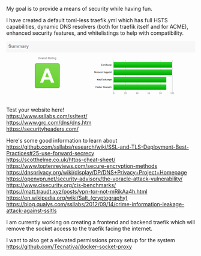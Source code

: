 My goal is to provide a means of security while having fun.

I have created a default toml-less traefik.yml which has full HSTS capabilities, dynamic DNS resolvers (both for traefik itself and for ACME), enhanced security features, and whitelistings to help with compatibility.

<p align="center">
  <img src="https://github.com/Artiume/docker-swarm/blob/master/A-rating-cert.PNG" width="700"/>

Test your website here!
<br> https://www.ssllabs.com/ssltest/
<br> https://www.grc.com/dns/dns.htm
<br> https://securityheaders.com/

Here's some good information to learn about 
<br> https://github.com/ssllabs/research/wiki/SSL-and-TLS-Deployment-Best-Practices#25-use-forward-secrecy 
<br> https://scotthelme.co.uk/https-cheat-sheet/
<br> https://www.toptenreviews.com/secure-encryption-methods
<br> https://dnsprivacy.org/wiki/display/DP/DNS+Privacy+Project+Homepage
<br> https://openvpn.net/security-advisory/the-voracle-attack-vulnerability/
<br> https://www.cisecurity.org/cis-benchmarks/
<br> https://matt.traudt.xyz/posts/vpn-tor-not-mRikAa4h.html
<br> https://en.wikipedia.org/wiki/Salt_(cryptography)
<br> https://blog.qualys.com/ssllabs/2012/09/14/crime-information-leakage-attack-against-ssltls

I am currently working on creating a frontend and backend traefik which will remove the socket access to the traefik facing the internet.

I want to also get a elevated permissions proxy setup for the system https://github.com/Tecnativa/docker-socket-proxy 
